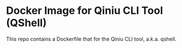 # Docker Image for Qiniu CLI Tool (QShell)

This repo contains a Dockerfile that for the Qiniu CLI tool, a.k.a. qshell.
